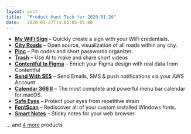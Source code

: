 ```yaml
---
layout: post
title:  "Product Hunt Tech for 2020-01-26"
date:   2020-01-27T14:05:05-05:00
---
```


* **[My WiFi Sign](https://www.producthunt.com/posts/my-wifi-sign?utm_campaign=producthunt-api&utm_medium=api&utm_source=Application%3A+Daily+Digest+RSS+%28ID%3A+3202%29)** – Quickly create a sign with your WiFi credentials.
* **[City Roads](https://www.producthunt.com/posts/city-roads?utm_campaign=producthunt-api&utm_medium=api&utm_source=Application%3A+Daily+Digest+RSS+%28ID%3A+3202%29)** – Open source, visualization of all roads within any city.
* **[Pinc](https://www.producthunt.com/posts/pinc?utm_campaign=producthunt-api&utm_medium=api&utm_source=Application%3A+Daily+Digest+RSS+%28ID%3A+3202%29)** – Pin codes and short passwords organizer.
* **[Trash](https://www.producthunt.com/posts/trash?utm_campaign=producthunt-api&utm_medium=api&utm_source=Application%3A+Daily+Digest+RSS+%28ID%3A+3202%29)** – Use AI to make and share short videos
* **[Contentful to Figma](https://www.producthunt.com/posts/contentful-to-figma?utm_campaign=producthunt-api&utm_medium=api&utm_source=Application%3A+Daily+Digest+RSS+%28ID%3A+3202%29)** – Enrich your Figma design with real data from Contentful
* **[Send With SES](https://www.producthunt.com/posts/send-with-ses?utm_campaign=producthunt-api&utm_medium=api&utm_source=Application%3A+Daily+Digest+RSS+%28ID%3A+3202%29)** – Send Emails, SMS & push notifications via your AWS Account
* **[Calendar 366 II](https://www.producthunt.com/posts/calendar-366-ii?utm_campaign=producthunt-api&utm_medium=api&utm_source=Application%3A+Daily+Digest+RSS+%28ID%3A+3202%29)** – The most complete and powerful menu bar calendar for macOS.
* **[Safe Eyes](https://www.producthunt.com/posts/safe-eyes?utm_campaign=producthunt-api&utm_medium=api&utm_source=Application%3A+Daily+Digest+RSS+%28ID%3A+3202%29)** – Protect your eyes from repetitive strain
* **[FontScan](https://www.producthunt.com/posts/fontscan?utm_campaign=producthunt-api&utm_medium=api&utm_source=Application%3A+Daily+Digest+RSS+%28ID%3A+3202%29)** – Rediscover all of your custom installed Windows fonts.
* **[Smart Notes](https://www.producthunt.com/posts/smart-notes-2?utm_campaign=producthunt-api&utm_medium=api&utm_source=Application%3A+Daily+Digest+RSS+%28ID%3A+3202%29)** – Sticky notes for your web browser

… and [4 more](https://www.producthunt.com/tech) products